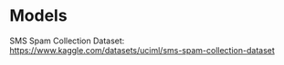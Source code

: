 # Models

SMS Spam Collection Dataset: https://www.kaggle.com/datasets/uciml/sms-spam-collection-dataset
